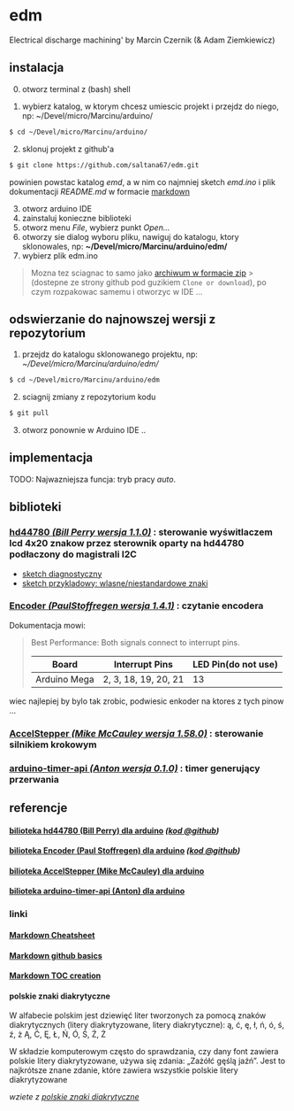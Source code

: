 # edm
Electrical discharge machining' by Marcin Czernik (&amp; Adam Ziemkiewicz)

## instalacja

0. otworz terminal z (bash) shell

1. wybierz katalog, w ktorym chcesz umiescic projekt i przejdz do niego, np: ~/Devel/micro/Marcinu/arduino/ 

  ```bash
  $ cd ~/Devel/micro/Marcinu/arduino/
  ```

2. sklonuj projekt z github'a

  ```bash
  $ git clone https://github.com/saltana67/edm.git
  ```
  powinien powstac katalog _emd_, a w nim co najmniej sketch *emd.ino* i plik dokumentacji *README.md* w formacie [markdown][Markdown Cheatsheet]

3. otworz arduino IDE
4. zainstaluj konieczne biblioteki
4. otworz menu *File*, wybierz punkt *Open...*
5. otworzy sie dialog wyboru pliku, nawiguj do katalogu, ktory sklonowales, np: **~/Devel/micro/Marcinu/arduino/edm/**
6. wybierz plik edm.ino

> Mozna tez sciagnac to samo jako [archiwum w formacie zip](https://github.com/saltana67/edm/archive/master.zip) > (dostepne ze strony github pod guzikiem `Clone or download`), po czym rozpakowac samemu i otworzyc w IDE ...

## odswierzanie do najnowszej wersji z repozytorium

1. przejdz do katalogu sklonowanego projektu, np: _~/Devel/micro/Marcinu/arduino/edm/_

  ```bash
  $ cd ~/Devel/micro/Marcinu/arduino/edm
  ```
2. sciagnij zmiany z repozytorium kodu 

  ```bash
  $ git pull
  ```
3. otworz ponownie w Arduino IDE ..

## implementacja

TODO: Najwazniejsza funcja: tryb pracy _auto_.



## biblioteki

### [hd44780 _(Bill Perry wersja 1.1.0)_][hd44780 lib] : sterowanie wyświtlaczem lcd 4x20 znakow przez sterownik oparty na hd44780 podłaczony do magistrali I2C

* [sketch diagnostyczny][I2CexpDiag]
* [sketch przykladowy: wlasne/niestandardowe znaki][hd44780 CustomChars example]

### [Encoder _(PaulStoffregen wersja 1.4.1)_][PaulStoffregen Encoder] : czytanie encodera

Dokumentacja mowi:
> Best Performance: Both signals connect to interrupt pins.
> 
> | Board        | Interrupt Pins       | LED Pin(do not use)|
> | -------------|----------------------| -------------------|
> | Arduino Mega | 2, 3, 18, 19, 20, 21 | 13 |
wiec najlepiej by bylo tak zrobic, podwiesic enkoder na ktores z tych pinow ...


### [AccelStepper _(Mike McCauley wersja 1.58.0)_][MikeMcCauley AccelStepper] : sterowanie silnikiem krokowym

### [arduino-timer-api _(Anton wersja 0.1.0)_][sadr0b0t arduino-timer-api] : timer generujący przerwania  

## referencje
#### [bilioteka hd44780 (Bill Perry) dla arduino][hd44780 arduino lib] _([kod @github][hd44780 lib])_
#### [bilioteka Encoder (Paul Stoffregen) dla arduino][PaulStoffregen Encoder] _([kod @github][PaulStoffregen Encoder code])_
#### [bilioteka AccelStepper (Mike McCauley) dla arduino][MikeMcCauley AccelStepper]
#### [bilioteka arduino-timer-api (Anton) dla arduino][sadr0b0t arduino-timer-api]


### linki 
#### [Markdown Cheatsheet][]
#### [Markdown github basics][] 
#### [Markdown TOC creation][] 

[LICENCE]:			LICENSE
[Markdown Cheatsheet]:		https://github.com/adam-p/markdown-here/wiki/Markdown-Cheatsheet
[Markdown github basics]:	https://help.github.com/en/articles/basic-writing-and-formatting-syntax#quoting-code
[Markdown TOC creation]:	https://github.com/ekalinin/github-markdown-toc

[hd44780 arduino lib]:		https://www.arduinolibraries.info/libraries/hd44780
				"bilioteka hd44780 (Bill Perry) dla arduino"
[hd44780 lib]:			https://github.com/duinoWitchery/hd44780
				"bilioteka hd44780 (Bill Perry)dla arduino @github"
[I2CexpDiag]:			https://github.com/duinoWitchery/hd44780/blob/master/examples/ioClass/hd44780_I2Cexp/I2CexpDiag/I2CexpDiag.ino
				"sketch diagnostyczny hd44780 przez I2"
[hd44780 CustomChars example]:	https://github.com/duinoWitchery/hd44780/blob/master/examples/ioClass/hd44780_I2Cexp/LCDCustomChars/LCDCustomChars.ino

[PaulStoffregen Encoder]:	https://www.pjrc.com/teensy/td_libs_Encoder.html
				"Quadrature Encoder Library for Arduino by Paul Stoffregen"

[PaulStoffregen Encoder code]:	https://github.com/PaulStoffregen/Encoder
				"Quadrature Encoder Library for Arduino by Paul Stoffregen @gtihub"

[MikeMcCauley AccelStepper]:	http://www.airspayce.com/mikem/arduino/AccelStepper/
				"AccelStepper library for Arduino by Mike McCauley"

[sadr0b0t arduino-timer-api]:	https://github.com/sadr0b0t/arduino-timer-api
				"timer interrupt library for Arduino by Anton (sadr0b0t @ github)"
	
#### polskie znaki diakrytyczne

W alfabecie polskim jest dziewięć liter tworzonych za pomocą znaków diakrytycznych (litery diakrytyzowane, litery diakrytyczne): 
ą, ć, ę, ł, ń, ó, ś, ź, ż
Ą, Ć, Ę, Ł, Ń, Ó, Ś, Ź, Ż 

W składzie komputerowym często do sprawdzania, czy dany font zawiera polskie litery diakrytyzowane, używa się zdania: „Zażółć gęślą jaźń”. Jest to najkrótsze znane zdanie, które zawiera wszystkie polskie litery diakrytyzowane

_wziete z [polskie znaki diakrytyczne][]_

[polskie znaki diakrytyczne]:	https://pl.wikipedia.org/wiki/Znaki_diakrytyczne

